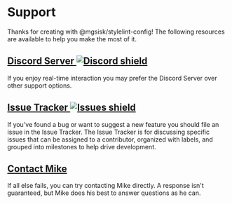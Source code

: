 # Support

Thanks for creating with @mgsisk/stylelint-config! The following resources are
available to help you make the most of it.

## [Discord Server ![Discord shield][img-discord]][url-discord]

If you enjoy real-time interaction you may prefer the Discord Server over other
support options.

[img-discord]: https://img.shields.io/discord/361857773874446339.svg?logo=discord
[url-discord]: https://discord.gg/TNTfzzg

## [Issue Tracker ![Issues shield][img-issues]][url-issues]

If you've found a bug or want to suggest a new feature you should file an issue
in the Issue Tracker. The Issue Tracker is for discussing specific issues that
can be assigned to a contributor, organized with labels, and grouped into
milestones to help drive development.

[img-issues]: https://img.shields.io/github/issues/mgsisk/stylelint-config.svg?logo=github&logoColor=white
[url-issues]: https://github.com/mgsisk/stylelint-config/issues

## [Contact Mike]

If all else fails, you can try contacting Mike directly. A response isn't
guaranteed, but Mike does his best to answer questions as he can.

[Contact Mike]: mailto:help@mgsisk.com?subject=stylelint%20Config%20Help
